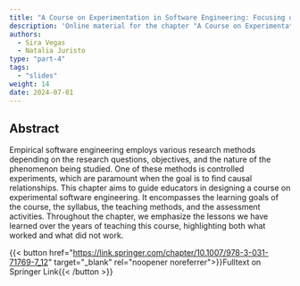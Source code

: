 ```yaml
---
title: "A Course on Experimentation in Software Engineering: Focusing on Doing"
description: 'Online material for the chapter "A Course on Experimentation in Software Engineering: Focusing on Doing"'
authors:
  - Sira Vegas
  - Natalia Juristo
type: "part-4"
tags:
  - "slides"
weight: 14
date: 2024-07-01
---
```


## Abstract

Empirical software engineering employs various research methods depending on the research questions, objectives, and the nature of the phenomenon being studied. One of these methods is controlled experiments, which are paramount when the goal is to find causal relationships. This chapter aims to guide educators in designing a course on experimental software engineering. It encompasses the learning goals of the course, the syllabus, the teaching methods, and the assessment activities. Throughout the chapter, we emphasize the lessons we have learned over the years of teaching this course, highlighting both what worked and what did not work.

{{< button href="https://link.springer.com/chapter/10.1007/978-3-031-71769-7_12" target="_blank" rel="noopener noreferrer">}}Fulltext on Springer Link{{< /button >}}
